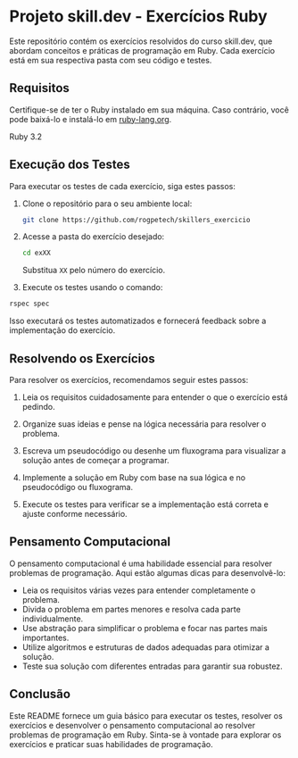 # Projeto skill.dev - Exercícios Ruby

Este repositório contém os exercícios resolvidos do curso skill.dev, que abordam conceitos e práticas de programação em Ruby. Cada exercício está em sua respectiva pasta com seu código e testes.

## Requisitos

Certifique-se de ter o Ruby instalado em sua máquina. Caso contrário, você pode baixá-lo e instalá-lo em [ruby-lang.org](https://www.ruby-lang.org/).

Ruby 3.2

## Execução dos Testes

Para executar os testes de cada exercício, siga estes passos:

1. Clone o repositório para o seu ambiente local:

   ```bash
   git clone https://github.com/rogpetech/skillers_exercicio
   ```

2. Acesse a pasta do exercício desejado:

   ```bash
   cd exXX
   ```

   Substitua `XX` pelo número do exercício.

3. Execute os testes usando o comando:

```bash
rspec spec
```

Isso executará os testes automatizados e fornecerá feedback sobre a implementação do exercício.

## Resolvendo os Exercícios

Para resolver os exercícios, recomendamos seguir estes passos:

1. Leia os requisitos cuidadosamente para entender o que o exercício está pedindo.

2. Organize suas ideias e pense na lógica necessária para resolver o problema.

3. Escreva um pseudocódigo ou desenhe um fluxograma para visualizar a solução antes de começar a programar.

4. Implemente a solução em Ruby com base na sua lógica e no pseudocódigo ou fluxograma.

5. Execute os testes para verificar se a implementação está correta e ajuste conforme necessário.

## Pensamento Computacional

O pensamento computacional é uma habilidade essencial para resolver problemas de programação. Aqui estão algumas dicas para desenvolvê-lo:

- Leia os requisitos várias vezes para entender completamente o problema.
- Divida o problema em partes menores e resolva cada parte individualmente.
- Use abstração para simplificar o problema e focar nas partes mais importantes.
- Utilize algoritmos e estruturas de dados adequadas para otimizar a solução.
- Teste sua solução com diferentes entradas para garantir sua robustez.

## Conclusão

Este README fornece um guia básico para executar os testes, resolver os exercícios e desenvolver o pensamento computacional ao resolver problemas de programação em Ruby. Sinta-se à vontade para explorar os exercícios e praticar suas habilidades de programação.
